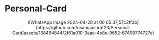 # Personal-Card
<center>
![WhatsApp Image 2024-04-28 at 00 05 37_57c3ff3b](https://github.com/usamaashraf23/Personal-Card/assets/138494844/2f61a010-3aae-4e8e-9652-67499774727e)</center>
